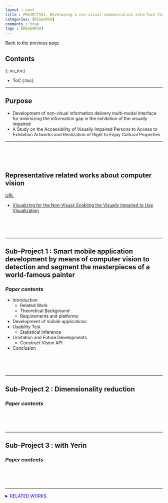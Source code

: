 ```yaml
---
layout : post
title : PROJECTS01, Developing a non-visual communication interface for exhibitions of visual arts for the visually impaired and studying the parties’ perspectives on expanding the rights of enjoyment of culture
categories: [RESEARCH]
comments : true
tags : [RESEARCH]
---
```

[Back to the previous page](https://userdyk-github.github.io/Research.html) <br>

## Contents
{:.no_toc}

* ToC
{:toc}

<hr class="division1">

## **Purpose**

- Development of non-visual information delivery multi-modal interface for minimizing the information gap in the exhibition of the visually impaired
- A Study on the Accessibility of Visually Impaired Persons to Access to Exhibition Artworks and Realization of Right to Enjoy Cultural Properties
<hr class="division4">
<br><br><br>

## **Representative related works about computer vision**

<a href="https://userdyk-github.github.io/research/PAPER-REVIEW.html" target="_blank">URL</a>

- <a href="https://userdyk-github.github.io/research/PAPER-REVIEW-0001.html" target="_blank" class="jb-medium">Visualizing for the Non-Visual: Enabling the Visually Impaired to Use Visualization</a>


<br><br><br>
<hr class="division4">


## **Sub-Project 1 : Smart mobile application development by means of computer vision to detection and segment the masterpieces of a world-famous painter**


### ***Paper contents***

- Introduction
  - Related Work
  - Theoretical Background
  - Requirements and platforms
- Development of mobile applications
- Usability Test
  - Statistical Inference
- Limitation and Future Developments
  - Construct Vision API
- Conclusion


<br><br><br>
<hr class="division4">

## **Sub-Project 2 : Dimensionality reduction**
### ***Paper contents***

<br><br><br>
<hr class="division4">

## **Sub-Project 3 : with Yerin**
### ***Paper contents***

<br><br><br>
<hr class="division1">


<details markdown="1">
<summary class='jb-small' style="color:blue">RELATED WORKS</summary>
<hr class='division3'>
<hr class='division3'>
</details>




